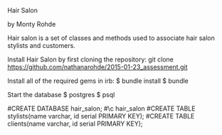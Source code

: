Hair Salon

by Monty Rohde

Hair salon is a set of classes and methods used to associate hair salon stylists and customers.


Install Hair Salon by first cloning the repository:
git clone https://github.com/nathanarohde/2015-01-23_assessment.git

Install all of the required gems in irb:
$ bundle install
$ bundle

Start the database
$ postgres
$ psql

#CREATE DATABASE hair_salon;
#\c hair_salon
#CREATE TABLE stylists(name varchar, id serial PRIMARY KEY);
#CREATE TABLE clients(name varchar, id serial PRIMARY KEY);
